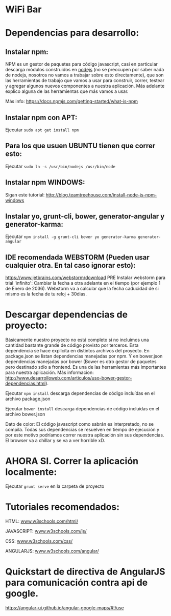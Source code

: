 WiFi Bar
==============================

# Dependencias para desarrollo:

## Instalar npm:

NPM es un gestor de paquetes para código javascript, casi en particular descarga módulos construidos en [nodejs](http://www.tutorialspoint.com/nodejs/nodejs_introduction.htm) (no se preocupen por saber nada de nodejs, nosotros no vamos a trabajar sobre esto directamente), que son las herramientas de trabajo que vamos a usar para construir, correr, testear y agregar algunos nuevos componentes a nuestra aplicación. Más adelante explico alguna de las herramientas que más vamos a usar.

Más info: https://docs.npmjs.com/getting-started/what-is-npm

## Instalar npm con APT:

Ejecutar 
`sudo apt get install npm`

## Para los que usuen UBUNTU tienen que correr esto:

Ejecutar 
`sudo ln -s /usr/bin/nodejs /usr/bin/node`

## Instalar npm WINDOWS:

Sigan este tutorial:
http://blog.teamtreehouse.com/install-node-js-npm-windows

## Instalar yo, grunt-cli, bower, generator-angular y generator-karma:

Ejecutar 
`npm install -g grunt-cli bower yo generator-karma generator-angular`

## IDE recomendada WEBSTORM (Pueden usar cualquier otra. En tal caso ignorar esto): 

https://www.jetbrains.com/webstorm/download
PRE Instalar webstorm para trial 'infinito': 
Cambiar la fecha a otra adelante en el tiempo (por ejemplo 1 de Enero de 2036). Webstorm va a calcular que la fecha caducidad de si mismo es la fecha de tu reloj + 30dias.

# Descargar dependencias de proyecto:

Básicamente nuestro proyecto no está completo si no incluímos una cantidad bastante grande de código provisto por terceros. Esta dependencia se hace explícita en distintos archivos del proyecto.
En package.json se listan dependencias manejadas por npm. Y en bower.json dependencias manejadas por bower (Bower es otro gestor de paquetes pero destinado sólo a frontend. Es una de las herramientas más importantes para nuestra aplicación. Más informacion: http://www.desarrolloweb.com/articulos/uso-bower-gestor-dependencias.html).

Ejecutar `npm install` descarga dependencias de código incluídas en el archivo package.json

Ejecutar `bower install` descarga dependencias de código incluídas en el archivo bower.json

Dato de color: El código javascript como sabrán es interpretado, no se compila. Todas sus dependencias se resuelven en tiempo de ejecución y por este motivo podríamos correr nuestra aplicación sin sus dependencias. El browser va a chillar y se va a ver horrible xD.

# AHORA SI. Correr la aplicación localmente:

Ejecutar `grunt serve` en la carpeta de proyecto

# Tutoriales recomendados:

HTML: www.w3schools.com/html/

JAVASCRIPT: www.w3schools.com/js/

CSS: www.w3schools.com/css/

ANGULARJS: www.w3schools.com/angular/

# Quickstart de directiva de AngularJS para comunicación contra api de google.

https://angular-ui.github.io/angular-google-maps/#!/use
